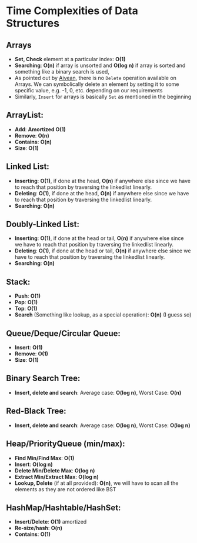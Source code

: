 # Time Complexities of Data Structures

## Arrays

- **Set, Check** element at a particular index: **O(1)**
- **Searching**: **O(n)** if array is unsorted and **O(log n)** if array is sorted and something like a binary search is used,
- As pointed out by [Aivean](https://stackoverflow.com/users/1349366/aivean), there is no `Delete` operation available on Arrays. We can symbolically delete an element by setting it to some specific value, e.g. -1, 0, etc. depending on our requirements
- Similarly, `Insert` for arrays is basically `Set` as mentioned in the beginning

## ArrayList:

- **Add**: **Amortized O(1)**
- **Remove**: **O(n)**
- **Contains**: **O(n)**
- **Size**: **O(1)**

## Linked List:

- **Inserting**: **O(1)**, if done at the head, **O(n)** if anywhere else since we have to reach that position by traversing the linkedlist linearly.
- **Deleting**: **O(1)**, if done at the head, **O(n)** if anywhere else since we have to reach that position by traversing the linkedlist linearly.
- **Searching**: **O(n)**

## Doubly-Linked List:

- **Inserting**: **O(1)**, if done at the head or tail, **O(n)** if anywhere else since we have to reach that position by traversing the linkedlist linearly.
- **Deleting**: **O(1)**, if done at the head or tail, **O(n)** if anywhere else since we have to reach that position by traversing the linkedlist linearly.
- **Searching**: **O(n)**

## Stack:

- **Push**: **O(1)**
- **Pop**: **O(1)**
- **Top**: **O(1)**
- **Search** (Something like lookup, as a special operation): **O(n)** (I guess so)

## Queue/Deque/Circular Queue:

- **Insert**: **O(1)**
- **Remove**: **O(1)**
- **Size**: **O(1)**

## Binary Search Tree:

- **Insert, delete and search**: Average case: **O(log n)**, Worst Case: **O(n)**

## Red-Black Tree:

- **Insert, delete and search**: Average case: **O(log n)**, Worst Case: **O(log n)**

## Heap/PriorityQueue (min/max):

- **Find Min/Find Max**: **O(1)**
- **Insert**: **O(log n)**
- **Delete Min/Delete Max**: **O(log n)**
- **Extract Min/Extract Max**: **O(log n)**
- **Lookup, Delete** (if at all provided): **O(n)**, we will have to scan all the elements as they are not ordered like BST

## HashMap/Hashtable/HashSet:

- **Insert/Delete**: **O(1)** amortized
- **Re-size/hash**: **O(n)**
- **Contains**: **O(1)**
